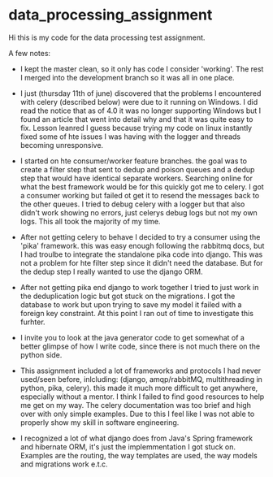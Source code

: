 # data_processing_assignment

Hi this is my code for the data processing test assignment. 

A few notes:

* I kept the master clean, so it only has code I consider 'working'.
The rest I merged into the development branch so it was all in one place.

* I just (thursday 11th of june) discovered that the problems I encountered with celery (described below) were due to it running on Windows. I did read the notice that as of 4.0 it was no longer supporting Windows but I found an article that went into detail why and that it was quite easy to fix. Lesson leanred I guess because trying my code on linux instantly fixed some of hte issues I was having with the logger and threads becoming unresponsive.

* I started on hte consumer/worker feature branches. the goal was to create a filter step that sent to dedup and poison queues and a dedup step that would have identical separate workers. Searching online for what the best framework would be for this quickly got me to celery. I got a consumer working but failed ot get it to resend the messages back to the other queues. I tried to debug celery with a logger but that also didn't work showing no errors, just celerys debug logs but not my own logs. This all took the majority of my time. 

* After not getting celery to behave I decided to try a consumer using the 'pika' framework. this was easy enough following the rabbitmq docs, but I had troulbe to integrate the standalone pika code into django. This was not a problem for hte filter step since it didn't need the database. But for the dedup step I really wanted to use the django ORM.

* After not getting pika end django to work together I tried to just work in the deduplication logic but got stuck on the migrations. I got the database to work but upon trying to save my model it failed with a foreign key constraint. At this point I ran out of time to investigate this furhter.

* I invite you to look at the java generator code to get somewhat of a better glimpse of how I write code, since there is not much there on the python side.

* This assignment included a lot of frameworks and protocols I had never used/seen before, inlcluding: (django, amqp/rabbitMQ, multithreading in python, pika, celery). this made it much more difficult to get anywhere, especially without a mentor. I think I failed to find good resources to help me get on my way. The celery documentation was too brief and high over with only simple examples. Due to this I feel like I was not able to properly show my skill in software engineering.

* I recognized a lot of what django does from Java's Spring framework and hibernate ORM, it's just the implemmentation I got stuck on. Examples are the routing, the way templates are used, the way models and migrations work e.t.c.
